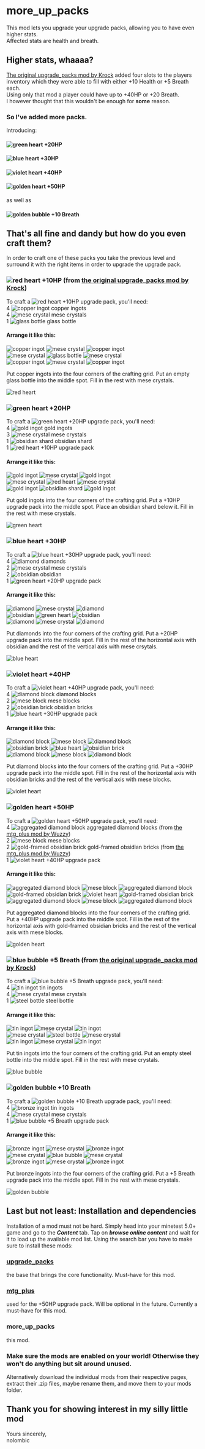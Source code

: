 # more_up_packs 
This mod lets you upgrade your upgrade packs, allowing you to have even higher stats.  
Affected stats are health and breath.  

## Higher stats, whaaaa?
[The original upgrade_packs mod by Krock](https://content.minetest.net/packages/Krock/upgrade_packs/ "Link to the upgrade_packs minetest ContentDB site") added four slots to the players inventory which they were able to fill with either +10 Health or +5 Breath each.  
Using only that mod a player could have up to +40HP or +20 Breath.  
I however thought that this wouldn't be enough for **some** reason.  

### So I've added more packs.
Introducing:  
#### ![green heart](https://creative.platerquack.net/development/more_up_packs/custom/green_heart.png) +20HP  
#### ![blue heart](https://creative.platerquack.net/development/more_up_packs/custom/blue_heart.png) +30HP  
#### ![violet heart](https://creative.platerquack.net/development/more_up_packs/custom/violet_heart.png) +40HP  
#### ![golden heart](https://creative.platerquack.net/development/more_up_packs/custom/golden_heart.png) +50HP  
as well as  
#### ![golden bubble](https://creative.platerquack.net/development/more_up_packs/custom/golden_bubble.png) +10 Breath

## That's all fine and dandy but how do you even craft them?
In order to craft one of these packs you take the previous level and surround it with the right items in order to upgrade the upgrade pack.

### ![red heart](https://creative.platerquack.net/development/more_up_packs/deault/heart.png) +10HP (from [the original upgrade_packs mod by Krock](https://content.minetest.net/packages/Krock/upgrade_packs/ "Link to the upgrade_packs minetest ContentDB site")) 

To craft a ![red heart](https://creative.platerquack.net/development/more_up_packs/default/heart.png) +10HP upgrade pack, you'll need:  
4 ![copper ingot](https://creative.platerquack.net/development/more_up_packs/default/copper_ingot.png) copper ingots  
4 ![mese crystal](https://creative.platerquack.net/development/more_up_packs/default/mese_crystal.png) mese crystals  
1 ![glass bottle](https://creative.platerquack.net/development/more_up_packs/default/glass_bottle.png) glass bottle  

#### Arrange it like this:

![copper ingot](https://creative.platerquack.net/development/more_up_packs/default/copper_ingot.png) ![mese crystal](https://creative.platerquack.net/development/more_up_packs/default/mese_crystal.png) ![copper ingot](https://creative.platerquack.net/development/more_up_packs/default/copper_ingot.png)  
![mese crystal](https://creative.platerquack.net/development/more_up_packs/deault/mese_crystal.png) ![glass bottle](https://creative.platerquack.net/development/more_up_packs/default/glass_bottle.png) ![mese crystal](https://creative.platerquack.net/development/more_up_packs/default/mese_crystal.png)  
![copper ingot](https://creative.platerquack.net/development/more_up_packs/deault/copper_ingot.png) ![mese crystal](https://creative.platerquack.net/development/more_up_packs/default/mese_crystal.png) ![copper ingot](https://creative.platerquack.net/development/more_up_packs/default/copper_ingot.png)  
  
Put copper ingots into the four corners of the crafting grid. Put an empty glass bottle into the middle spot. Fill in the rest with mese crystals.  
  
![red heart](https://creative.platerquack.net/development/more_up_packs/default/heart.png)

### ![green heart](https://creative.platerquack.net/development/more_up_packs/custom/green_heart.png) +20HP  

To craft a ![green heart](https://creative.platerquack.net/development/more_up_packs/custom/green_heart.png) +20HP upgrade pack, you'll need:  
4 ![gold ingot](https://creative.platerquack.net/development/more_up_packs/default/gold_ingot.png) gold ingots  
3 ![mese crystal](https://creative.platerquack.net/development/more_up_packs/default/mese_crystal.png) mese crystals  
1 ![obsidian shard](https://creative.platerquack.net/development/more_up_packs/default/obsidian_shard.png) obsidian shard  
1 ![red heart](https://creative.platerquack.net/development/more_up_packs/default/heart.png) +10HP upgrade pack

#### Arrange it like this:

![gold ingot](https://creative.platerquack.net/development/more_up_packs/default/gold_ingot.png) ![mese crystal](https://creative.platerquack.net/development/more_up_packs/default/mese_crystal.png) ![gold ingot](https://creative.platerquack.net/development/more_up_packs/default/gold_ingot.png)  
![mese crystal](https://creative.platerquack.net/development/more_up_packs/default/mese_crystal.png) ![red heart](https://creative.platerquack.net/development/more_up_packs/default/heart.png) ![mese crystal](https://creative.platerquack.net/development/more_up_packs/default/mese_crystal.png)  
![gold ingot](https://creative.platerquack.net/development/more_up_packs/default/gold_ingot.png) ![obsidian shard](https://creative.platerquack.net/development/more_up_packs/default/obsidian_shard.png) ![gold ingot](https://creative.platerquack.net/development/more_up_packs/default/gold_ingot.png) 
  
Put gold ingots into the four corners of the crafting grid. Put a +10HP upgrade pack into the middle spot. Place an obsidian shard below it. Fill in the rest with mese crystals.  
  
![green heart](https://creative.platerquack.net/development/more_up_packs/custom/green_heart.png)

### ![blue heart](https://creative.platerquack.net/development/more_up_packs/custom/blue_heart.png) +30HP  

To craft a ![blue heart](https://creative.platerquack.net/development/more_up_packs/custom/blue_heart.png) +30HP upgrade pack, you'll need:  
4 ![diamond](https://creative.platerquack.net/development/more_up_packs/default/diamond.png) diamonds  
2 ![mese crystal](https://creative.platerquack.net/development/more_up_packs/default/mese_crystal.png) mese crystals  
2 ![obsidian](https://creative.platerquack.net/development/more_up_packs/default/obsidian.png) obsidian  
1 ![green heart](https://creative.platerquack.net/development/more_up_packs/custom/green_heart.png) +20HP upgrade pack

#### Arrange it like this:

![diamond](https://creative.platerquack.net/development/more_up_packs/default/diamond.png) ![mese crystal](https://creative.platerquack.net/development/more_up_packs/default/mese_crystal.png) ![diamond](https://creative.platerquack.net/development/more_up_packs/default/diamond.png)  
![obsidian](https://creative.platerquack.net/development/more_up_packs/default/obsidian.png) ![green heart](https://creative.platerquack.net/development/more_up_packs/custom/green:heart.png) ![obsidian](https://creative.platerquack.net/development/more_up_packs/default/obsidian.png)  
![diamond](https://creative.platerquack.net/development/more_up_packs/default/diamond.png) ![mese crystal](https://creative.platerquack.net/development/more_up_packs/default/mese_crystal.png) ![diamond](https://creative.platerquack.net/development/more_up_packs/default/diamond.png)  
  
Put diamonds into the four corners of the crafting grid. Put a +20HP upgrade pack into the middle spot. Fill in the rest of the horizontal axis with obsidian and the rest of the vertical axis with mese crsytals.  
  
![blue heart](https://creative.platerquack.net/development/more_up_packs/custom/blue_heart.png)

### ![violet heart](https://creative.platerquack.net/development/more_up_packs/custom/violet_heart.png) +40HP  

To craft a ![violet heart](https://creative.platerquack.net/development/more_up_packs/custom/violet_heart.png) +40HP upgrade pack, you'll need:  
4 ![diamond block](https://creative.platerquack.net/development/more_up_packs/default/diamondblock.png) diamond blocks  
2 ![mese block](https://creative.platerquack.net/development/more_up_packs/default/mese_block.png) mese blocks  
2 ![obsidian brick](https://creative.platerquack.net/development/more_up_packs/default/obsidianbrick.png) obsidian bricks  
1 ![blue heart](https://creative.platerquack.net/development/more_up_packs/custom/blue_heart.png) +30HP upgrade pack

#### Arrange it like this:

![diamond block](https://creative.platerquack.net/development/more_up_packs/default/diamondblock.png) ![mese block](https://creative.platerquack.net/development/more_up_packs/default/mese_block.png) ![diamond block](https://creative.platerquack.net/development/more_up_packs/default/diamondblock.png)  
![obsidian brick](https://creative.platerquack.net/development/more_up_packs/default/obsidianbrick.png) ![blue heart](https://creative.platerquack.net/development/more_up_packs/custom/blue_heart.png) ![obsidian brick](https://creative.platerquack.net/development/more_up_packs/default/obsidianbrick.png)  
![diamond block](https://creative.platerquack.net/development/more_up_packs/default/diamondblock.png) ![mese block](https://creative.platerquack.net/development/more_up_packs/default/mese_block.png) ![diamond block](https://creative.platerquack.net/development/more_up_packs/default/diamondblock.png)  
  
Put diamond blocks into the four corners of the crafting grid. Put a +30HP upgrade pack into the middle spot. Fill in the rest of the horizontal axis with obsidian bricks and the rest of the vertical axis with mese blocks.  
  
![violet heart](https://creative.platerquack.net/development/more_up_packs/custom/violet_heart.png)

### ![golden heart](https://creative.platerquack.net/development/more_up_packs/custom/golden_heart.png) +50HP  

To craft a ![golden heart](https://creative.platerquack.net/development/more_up_packs/custom/golden_heart.png) +50HP upgrade pack, you'll need:  
4 ![aggregated diamond block](https://creative.platerquack.net/development/more_up_packs/mtg_plus/harddiamondblock.png) aggregated diamond blocks (from [the mtg_plus mod by Wuzzy](https://content.minetest.net/packages/Wuzzy/mtg_plus/ "Link to the mtg:plus minetest ContentDB site"))  
2 ![mese block](https://creative.platerquack.net/development/more_up_packs/default/mese_block.png) mese blocks  
2 ![gold-framed obsidian brick](https://creative.platerquack.net/development/more_up_packs/mtg_plus/obsidianbrick_gold.png) gold-framed obsidian bricks (from [the mtg_plus mod by Wuzzy](https://content.minetest.net/packages/Wuzzy/mtg_plus/ "Link to the mtg:plus minetest ContentDB site"))  
1 ![violet heart](https://creative.platerquack.net/development/more_up_packs/custom/violet_heart.png) +40HP upgrade pack

#### Arrange it like this:

![aggregated diamond block](https://creative.platerquack.net/development/more_up_packs/mtg_plus/harddiamondblock.png) ![mese block](https://creative.platerquack.net/development/more_up_packs/default/mese_block.png) ![aggregated diamond block](https://creative.platerquack.net/development/more_up_packs/mtg_plus/harddiamondblock.png)  
![gold-framed obsidian brick](https://creative.platerquack.net/development/more_up_packs/mtg_plus/obsidianbrick_gold.png) ![violet heart](https://creative.platerquack.net/development/more_up_packs/custom/violet_heart.png) ![gold-framed obsidian brick](https://creative.platerquack.net/development/more_up_packs/mtg_plus/obsidianbrick_gold.png)  
![aggregated diamond block](https://creative.platerquack.net/development/more_up_packs/mtg_plus/harddiamondblock.png) ![mese block](https://creative.platerquack.net/development/more_up_packs/default/mese_block.png) ![aggregated diamond block](https://creative.platerquack.net/development/more_up_packs/mtg_plus/harddiamondblock.png)  
  
Put aggregated diamond blocks into the four corners of the crafting grid. Put a +40HP upgrade pack into the middle spot. Fill in the rest of the horizontal axis with gold-framed obsidian bricks and the rest of the vertical axis with mese blocks.  
  
![golden heart](https://creative.platerquack.net/development/more_up_packs/custom/golden_heart.png)

### ![blue bubble](https://creative.platerquack.net/development/more_up_packs/default/bubble.png) +5 Breath (from [the original upgrade_packs mod by Krock](https://content.minetest.net/packages/Krock/upgrade_packs/ "Link to the upgrade_packs minetest ContentDB site"))

To craft a ![blue bubble](https://creative.platerquack.net/development/more_up_packs/default/bubble.png) +5 Breath upgrade pack, you'll need:  
4 ![tin ingot](https://creative.platerquack.net/development/more_up_packs/default/tin_ingot.png) tin ingots  
4 ![mese crystal](https://creative.platerquack.net/development/more_up_packs/default/mese_crystal.png) mese crystals  
1 ![steel bottle](https://creative.platerquack.net/development/more_up_packs/default/steel_bottle.png) steel bottle  

#### Arrange it like this:

![tin ingot](https://creative.platerquack.net/development/more_up_packs/default/tin_ingot.png) ![mese crystal](https://creative.platerquack.net/development/more_up_packs/default/mese_crystal.png) ![tin ingot](https://creative.platerquack.net/development/more_up_packs/default/tin_ingot.png)  
![mese crystal](https://creative.platerquack.net/development/more_up_packs/deault/mese_crystal.png) ![steel bottle](https://creative.platerquack.net/development/more_up_packs/default/steel_bottle.png) ![mese crystal](https://creative.platerquack.net/development/more_up_packs/default/mese_crystal.png)  
![tin ingot](https://creative.platerquack.net/development/more_up_packs/default/tin_ingot.png) ![mese crystal](https://creative.platerquack.net/development/more_up_packs/default/mese_crystal.png) ![tin ingot](https://creative.platerquack.net/development/more_up_packs/default/tin_ingot.png)  
  
Put tin ingots into the four corners of the crafting grid. Put an empty steel bottle into the middle spot. Fill in the rest with mese crystals.  
  
![blue bubble](https://creative.platerquack.net/development/more_up_packs/default/bubble.png)

### ![golden bubble](https://creative.platerquack.net/development/more_up_packs/custom/golden_bubble.png) +10 Breath  

To craft a ![golden bubble](https://creative.platerquack.net/development/more_up_packs/custom/golden_bubble.png) +10 Breath upgrade pack, you'll need:  
4 ![bronze ingot](https://creative.platerquack.net/development/more_up_packs/default/bronze_ingot.png) tin ingots  
4 ![mese crystal](https://creative.platerquack.net/development/more_up_packs/default/mese_crystal.png) mese crystals  
1 ![blue bubble](https://creative.platerquack.net/development/more_up_packs/default/bubble.png) +5 Breath upgrade pack  

#### Arrange it like this:

![bronze ingot](https://creative.platerquack.net/development/more_up_packs/default/bronze_ingot.png) ![mese crystal](https://creative.platerquack.net/development/more_up_packs/default/mese_crystal.png) ![bronze ingot](https://creative.platerquack.net/development/more_up_packs/default/bronze_ingot.png)  
![mese crystal](https://creative.platerquack.net/development/more_up_packs/deault/mese_crystal.png) ![blue bubble](https://creative.platerquack.net/development/more_up_packs/default/bubble.png) ![mese crystal](https://creative.platerquack.net/development/more_up_packs/default/mese_crystal.png)  
![bronze ingot](https://creative.platerquack.net/development/more_up_packs/default/bronze_ingot.png) ![mese crystal](https://creative.platerquack.net/development/more_up_packs/default/mese_crystal.png) ![bronze ingot](https://creative.platerquack.net/development/more_up_packs/default/bronze_ingot.png)  
  
Put bronze ingots into the four corners of the crafting grid. Put a +5 Breath upgrade pack into the middle spot. Fill in the rest with mese crystals.  
  
![golden bubble](https://creative.platerquack.net/development/more_up_packs/custom/golden_bubble.png)

## Last but not least: Installation and dependencies

Installation of a mod must not be hard. Simply head into your minetest 5.0+ game and go to the ***Content*** tab. Tap on ***browse online content*** and wait for it to load up the available mod list. Using the search bar you have to make sure to install these mods:  
  
### [upgrade_packs](https://content.minetest.net/packages/Krock/upgrade_packs/)
the base that brings the core functionality. Must-have for this mod.  
### [mtg_plus](https://content.minetest.net/packages/Wuzzy/mtg_plus/)
used for the +50HP upgrade pack. Will be optional in the future. Currently a must-have for this mod.  
### more_up_packs
this mod.  

### Make sure the mods are enabled on your world! Otherwise they won't do anything but sit around unused.

Alternatively download the individual mods from their respective pages, extract their .zip files, maybe rename them, and move them to your mods folder.

## Thank you for showing interest in my silly little mod
Yours sincerely,  
nolombic
